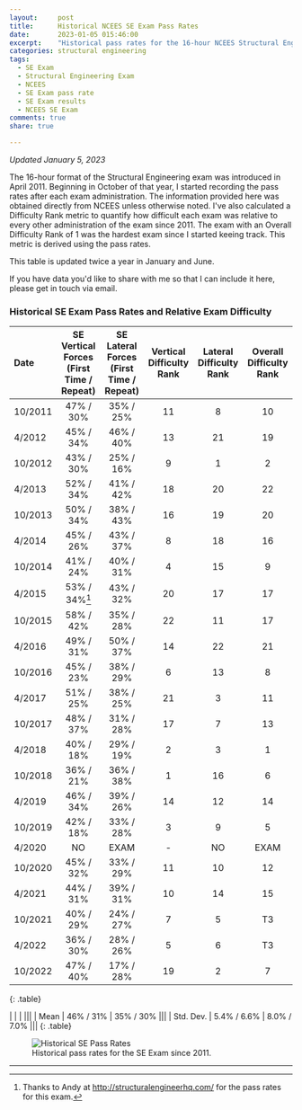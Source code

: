 ```yaml
---
layout:     post
title:      Historical NCEES SE Exam Pass Rates
date:       2023-01-05 015:46:00
excerpt:    "Historical pass rates for the 16-hour NCEES Structural Engineering (SE) licensing exam. Updated twice a year."
categories: structural engineering
tags:
  - SE Exam
  - Structural Engineering Exam
  - NCEES
  - SE Exam pass rate
  - SE Exam results
  - NCEES SE Exam
comments: true
share: true

---
```


_Updated January 5, 2023_

The 16-hour format of the Structural Engineering exam was introduced in April 2011. Beginning in October of that year, I started recording the pass rates after each exam administration. The information provided here was obtained directly from NCEES unless otherwise noted. I've also calculated a Difficulty Rank metric to quantify how difficult each exam was relative to every other administration of the exam since 2011. The exam with an Overall Difficulty Rank of 1 was the hardest exam since I started keeing track. This metric is derived using the pass rates.

This table is updated twice a year in January and June.

If you have data you'd like to share with me so that I can include it here, please get in touch via email.

### Historical SE Exam Pass Rates and Relative Exam Difficulty

| Date | SE Vertical Forces (First Time / Repeat) | SE Lateral Forces (First Time / Repeat) | Vertical Difficulty Rank | Lateral Difficulty Rank | Overall Difficulty Rank
|:--------|:-------:|:--------:|:--------:|:--------:|:--------:|
| 10/2011   | 47% / 30%   | 35% / 25%  | 11	|8|	10|
| 4/2012   | 45% / 34%   | 46% / 40%   |13|21|19|
| 10/2012   | 43% / 30% | 25% / 16%   |  9|1|2|
| 4/2013   |  52% / 34%   | 41% / 42%   |18|20|22|
| 10/2013   | 50% / 34% | 38% / 43%   |  16|19|20|
| 4/2014   |  45% / 26%   | 43% / 37%   |8|18|16|
| 10/2014   | 41% / 24% | 40% / 31%   |  4|15|9|
| 4/2015   |  53% / 34%[^1]   | 43% / 32%   |20|17|17|
| 10/2015   | 58% / 42% | 35% / 28%   |  22|11|17|
| 4/2016   |  49% / 31%  | 50% / 37%   |14|22|21|
| 10/2016   | 45% / 23% | 38% / 29%   |  6|13|8|
| 4/2017   |  51% / 25%   | 38% / 25%   |21|3|11|
| 10/2017   | 48% / 37% | 31% / 28%   |  17|7|13|
| 4/2018   |  40% / 18%   | 29% / 19%   |2|3|1|
| 10/2018   |  36% / 21%   | 36% / 38%   |1|16|6|
| 4/2019   |    46% / 34%   | 39% / 26%  |14|12|14|
| 10/2019   |    42% / 18%   | 33% / 28%  |3|9|5|
| 4/2020   |    NO   | EXAM | -|NO|EXAM|
| 10/2020   |    45% / 32%   | 33% / 29%  |11|10|12|
| 4/2021   |    44% / 31%   | 39% / 31%  |10|14|15|
| 10/2021   |    40% / 29%   | 24% / 27%  |7|5|T3|
| 4/2022    |    36% / 30% | 28% / 26% |5|6|T3|
| 10/2022    |    47% / 40% | 17% / 28% |19|2|7|
{: .table}

|              |             |             |||
| Mean         | 46% / 31%   | 35% / 30%   |||
| Std. Dev.    | 5.4% / 6.6% | 8.0% / 7.0% |||
{: .table}

<figure>
  <img src="https://docs.google.com/spreadsheets/d/e/2PACX-1vRuMU1aiY6Q0e5UfA2wMPCOrxvhjBoxbR9-60YTr1pTXj60iOYZblMKlwprQ-tFL6L9bgvi-oBX616f/pubchart?oid=645378985&format=image" alt="Historical SE Pass Rates">
	<figcaption>Historical pass rates for the SE Exam since 2011.</figcaption>
</figure>


---
[^1]: Thanks to Andy at http://structuralengineerhq.com/ for the pass rates for this exam.

